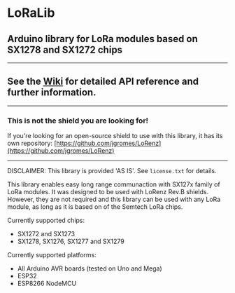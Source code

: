 # LoRaLib

## Arduino library for LoRa modules based on SX1278 and SX1272 chips

---

## See the [Wiki](https://github.com/jgromes/LoRaLib/wiki) for detailed API reference and further information.

---

### This is not the shield you are looking for!
If you're looking for an open-source shield to use with this library, it has its own repository: [https://github.com/jgromes/LoRenz](https://github.com/jgromes/LoRenz)

---

DISCLAIMER: This library is provided 'AS IS'. See `license.txt` for details.

This library enables easy long range communaction with SX127x family of LoRa modules. It was designed to be used with LoRenz Rev.B shields. However, they are not required and this library can be used with any LoRa module, as long as it is based on of the Semtech LoRa chips.

Currently supported chips:
* SX1272 and SX1273
* SX1278, SX1276, SX1277 and SX1279

Currently supported platforms:
* All Arduino AVR boards (tested on Uno and Mega)
* ESP32
* ESP8266 NodeMCU
